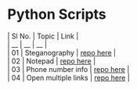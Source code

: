 # Python Scripts

| Sl No. | Topic | Link |  
| __ | __ | __ |  
| 01 | Steganography | [repo here]() |  
| 02 | Notepad | [repo here]() |  
| 03 | Phone number info | [repo here]() |  
| 04 | Open multiple links | [repo here]() |  



